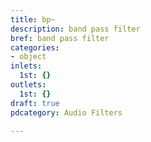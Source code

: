 ```yaml
---
title: bp~
description: band pass filter
bref: band pass filter
categories:
- object
inlets:
  1st: {}
outlets:
  1st: {}
draft: true
pdcategory: Audio Filters

---
```


